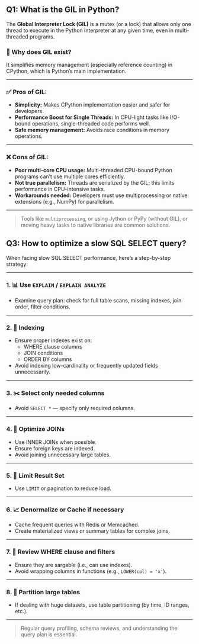 ## Q1: What is the GIL in Python?

The **Global Interpreter Lock (GIL)** is a mutex (or a lock) that allows only one thread to execute in the Python interpreter at any given time, even in multi-threaded programs.

### 🔷 Why does GIL exist?
It simplifies memory management (especially reference counting) in CPython, which is Python’s main implementation.

---

### ✅ Pros of GIL:

- **Simplicity:** Makes CPython implementation easier and safer for developers.
- **Performance Boost for Single Threads:** In CPU-light tasks like I/O-bound operations, single-threaded code performs well.
- **Safe memory management:** Avoids race conditions in memory operations.

---

### ❌ Cons of GIL:

- **Poor multi-core CPU usage:** Multi-threaded CPU-bound Python programs can’t use multiple cores efficiently.
- **Not true parallelism:** Threads are serialized by the GIL; this limits performance in CPU-intensive tasks.
- **Workarounds needed:** Developers must use multiprocessing or native extensions (e.g., NumPy) for parallelism.

---

> Tools like `multiprocessing`, or using Jython or PyPy (without GIL), or moving heavy tasks to native libraries are common solutions.








## Q3: How to optimize a slow SQL SELECT query?

When facing slow SQL SELECT performance, here’s a step-by-step strategy:

---

### 1. 📊 Use `EXPLAIN` / `EXPLAIN ANALYZE`
- Examine query plan: check for full table scans, missing indexes, join order, filter conditions.

---

### 2. 🔧 Indexing
- Ensure proper indexes exist on:
  - WHERE clause columns
  - JOIN conditions
  - ORDER BY columns
- Avoid indexing low-cardinality or frequently updated fields unnecessarily.

---

### 3. ✂️ Select only needed columns
- Avoid `SELECT *` — specify only required columns.

---

### 4. 🧩 Optimize JOINs
- Use INNER JOINs when possible.
- Ensure foreign keys are indexed.
- Avoid joining unnecessary large tables.

---

### 5. 🧮 Limit Result Set
- Use `LIMIT` or pagination to reduce load.

---

### 6. 📈 Denormalize or Cache if necessary
- Cache frequent queries with Redis or Memcached.
- Create materialized views or summary tables for complex joins.

---

### 7. 🧹 Review WHERE clause and filters
- Ensure they are sargable (i.e., can use indexes).
- Avoid wrapping columns in functions (e.g., `LOWER(col) = 'x'`).

---

### 8. 📅 Partition large tables
- If dealing with huge datasets, use table partitioning (by time, ID ranges, etc.).

---

> Regular query profiling, schema reviews, and understanding the query plan is essential.
